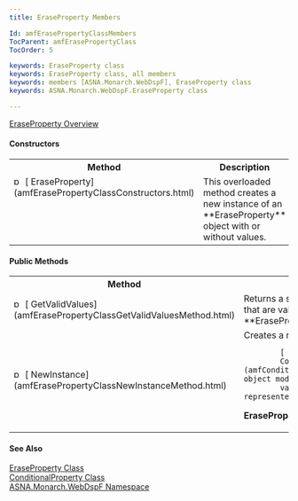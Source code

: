 ```yaml
---
title: EraseProperty Members

Id: amfErasePropertyClassMembers
TocParent: amfErasePropertyClass
TocOrder: 5

keywords: EraseProperty class
keywords: EraseProperty class, all members
keywords: members [ASNA.Monarch.WebDspF], EraseProperty class
keywords: ASNA.Monarch.WebDspF.EraseProperty class

---
```


[ EraseProperty Overview](amfErasePropertyClass.html) 

#### Constructors
<table class="mytable" cellspacing="0" cellpadding="4" width="90%">
          <colgroup><col width="30%" /><col width="70%" />
          </colgroup>
          <tr><th>Method</th>
              <th>Description</th>
          </tr>
          <tr valign="top">
            <td><img height="16" alt="public method" src="../Images/Methods.bmp" width="16" border="0" />
              [
              EraseProperty](amfErasePropertyClassConstructors.html)
            </td>
            <td>This overloaded method
            creates a new instance of an 
 **EraseProperty** 
       object with or without
            values.</td>
          </tr>
</table>

#### Public Methods
<table class="mytable" cellspacing="0" cellpadding="4" width="90%">
          <colgroup><col width="30%" /><col width="70%" />
          </colgroup>
          <tr><th>Method</th>
            <th>Description</th>
          </tr>
          <tr>
            <td><img height="16" alt="public method" src="../Images/Methods.bmp" width="16" border="0" />
              [
              GetValidValues](amfErasePropertyClassGetValidValuesMethod.html)
            </td>
            <td>Returns a string array of
            the values that are valid for the 
 **EraseProperty** 
       object.</td>
          </tr>
          <tr>
            <td><img height="16" alt="public method" src="../Images/Methods.bmp" width="16" border="0" />
              [
              NewInstance](amfErasePropertyClassNewInstanceMethod.html)
            </td>
            <td>Creates a new instance of a

            [
            ConditionalProperty](amfConditionalPropertyClass.html) object modeling the
            value/conditions represented by 
 **EraseProperty** .</td>
          </tr>
</table>

#### See Also
[
      EraseProperty Class](amfErasePropertyClass.html)
      <br clear="none" />
      [
      ConditionalProperty Class](amfConditionalPropertyClass.html)
      <br clear="none" />
      [
      ASNA.Monarch.WebDspF Namespace](amfWebDspFNamespace.html)

